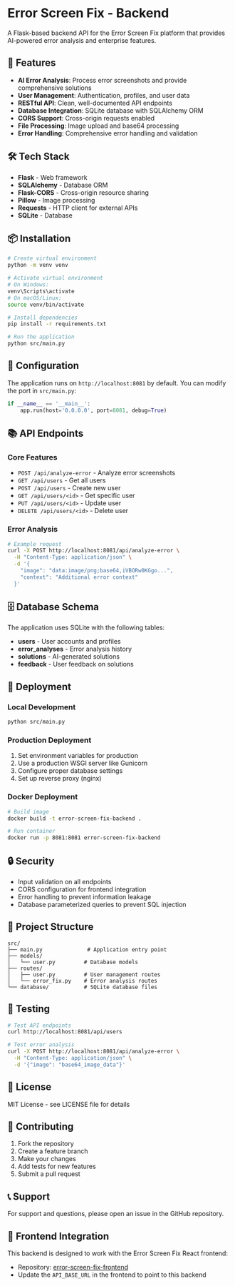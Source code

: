# Error Screen Fix - Backend

A Flask-based backend API for the Error Screen Fix platform that provides AI-powered error analysis and enterprise features.

## 🚀 Features

- **AI Error Analysis**: Process error screenshots and provide comprehensive solutions
- **User Management**: Authentication, profiles, and user data
- **RESTful API**: Clean, well-documented API endpoints
- **Database Integration**: SQLite database with SQLAlchemy ORM
- **CORS Support**: Cross-origin requests enabled
- **File Processing**: Image upload and base64 processing
- **Error Handling**: Comprehensive error handling and validation

## 🛠️ Tech Stack

- **Flask** - Web framework
- **SQLAlchemy** - Database ORM
- **Flask-CORS** - Cross-origin resource sharing
- **Pillow** - Image processing
- **Requests** - HTTP client for external APIs
- **SQLite** - Database

## 📦 Installation

```bash
# Create virtual environment
python -m venv venv

# Activate virtual environment
# On Windows:
venv\Scripts\activate
# On macOS/Linux:
source venv/bin/activate

# Install dependencies
pip install -r requirements.txt

# Run the application
python src/main.py
```

## 🔧 Configuration

The application runs on `http://localhost:8081` by default. You can modify the port in `src/main.py`:

```python
if __name__ == '__main__':
    app.run(host='0.0.0.0', port=8081, debug=True)
```

## 📚 API Endpoints

### Core Features
- `POST /api/analyze-error` - Analyze error screenshots
- `GET /api/users` - Get all users
- `POST /api/users` - Create new user
- `GET /api/users/<id>` - Get specific user
- `PUT /api/users/<id>` - Update user
- `DELETE /api/users/<id>` - Delete user

### Error Analysis
```bash
# Example request
curl -X POST http://localhost:8081/api/analyze-error \
  -H "Content-Type: application/json" \
  -d '{
    "image": "data:image/png;base64,iVBORw0KGgo...",
    "context": "Additional error context"
  }'
```

## 🗄️ Database Schema

The application uses SQLite with the following tables:
- **users** - User accounts and profiles
- **error_analyses** - Error analysis history
- **solutions** - AI-generated solutions
- **feedback** - User feedback on solutions

## 🚀 Deployment

### Local Development
```bash
python src/main.py
```

### Production Deployment
1. Set environment variables for production
2. Use a production WSGI server like Gunicorn
3. Configure proper database settings
4. Set up reverse proxy (nginx)

### Docker Deployment
```bash
# Build image
docker build -t error-screen-fix-backend .

# Run container
docker run -p 8081:8081 error-screen-fix-backend
```

## 🔒 Security

- Input validation on all endpoints
- CORS configuration for frontend integration
- Error handling to prevent information leakage
- Database parameterized queries to prevent SQL injection

## 📁 Project Structure

```
src/
├── main.py              # Application entry point
├── models/
│   └── user.py         # Database models
├── routes/
│   ├── user.py         # User management routes
│   └── error_fix.py    # Error analysis routes
└── database/           # SQLite database files
```

## 🧪 Testing

```bash
# Test API endpoints
curl http://localhost:8081/api/users

# Test error analysis
curl -X POST http://localhost:8081/api/analyze-error \
  -H "Content-Type: application/json" \
  -d '{"image": "base64_image_data"}'
```

## 📄 License

MIT License - see LICENSE file for details

## 🤝 Contributing

1. Fork the repository
2. Create a feature branch
3. Make your changes
4. Add tests for new features
5. Submit a pull request

## 📞 Support

For support and questions, please open an issue in the GitHub repository.

## 🔗 Frontend Integration

This backend is designed to work with the Error Screen Fix React frontend:
- Repository: [error-screen-fix-frontend](../error-screen-fix-frontend)
- Update the `API_BASE_URL` in the frontend to point to this backend

